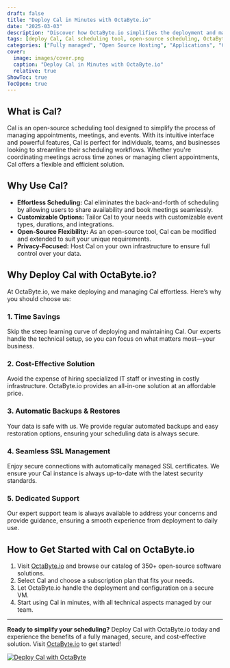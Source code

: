 ```yaml
---
draft: false
title: "Deploy Cal in Minutes with OctaByte.io"
date: "2025-03-03"
description: "Discover how OctaByte.io simplifies the deployment and management of Cal, the open-source scheduling tool. Save time, reduce costs, and enjoy seamless SSL, automatic backups, and expert support—all in one place."
tags: [deploy Cal, Cal scheduling tool, open-source scheduling, OctaByte, managed Cal deployment, Cal benefits, Cal deployment service, open-source software management]
categories: ["Fully managed", "Open Source Hosting", "Applications", "Calendar", "Cal"]
cover:
  image: images/cover.png
  caption: "Deploy Cal in Minutes with OctaByte.io"
  relative: true
ShowToc: true
TocOpen: true
---
```



## What is Cal?

Cal is an open-source scheduling tool designed to simplify the process of managing appointments, meetings, and events. With its intuitive interface and powerful features, Cal is perfect for individuals, teams, and businesses looking to streamline their scheduling workflows. Whether you're coordinating meetings across time zones or managing client appointments, Cal offers a flexible and efficient solution.

## Why Use Cal?

- **Effortless Scheduling:** Cal eliminates the back-and-forth of scheduling by allowing users to share availability and book meetings seamlessly.
- **Customizable Options:** Tailor Cal to your needs with customizable event types, durations, and integrations.
- **Open-Source Flexibility:** As an open-source tool, Cal can be modified and extended to suit your unique requirements.
- **Privacy-Focused:** Host Cal on your own infrastructure to ensure full control over your data.

## Why Deploy Cal with OctaByte.io?

At OctaByte.io, we make deploying and managing Cal effortless. Here’s why you should choose us:

### 1. **Time Savings**
   Skip the steep learning curve of deploying and maintaining Cal. Our experts handle the technical setup, so you can focus on what matters most—your business.

### 2. **Cost-Effective Solution**
   Avoid the expense of hiring specialized IT staff or investing in costly infrastructure. OctaByte.io provides an all-in-one solution at an affordable price.

### 3. **Automatic Backups & Restores**
   Your data is safe with us. We provide regular automated backups and easy restoration options, ensuring your scheduling data is always secure.

### 4. **Seamless SSL Management**
   Enjoy secure connections with automatically managed SSL certificates. We ensure your Cal instance is always up-to-date with the latest security standards.

### 5. **Dedicated Support**
   Our expert support team is always available to address your concerns and provide guidance, ensuring a smooth experience from deployment to daily use.

## How to Get Started with Cal on OctaByte.io

1. Visit [OctaByte.io](https://octabyte.io) and browse our catalog of 350+ open-source software solutions.
2. Select Cal and choose a subscription plan that fits your needs.
3. Let OctaByte.io handle the deployment and configuration on a secure VM.
4. Start using Cal in minutes, with all technical aspects managed by our team.

---

**Ready to simplify your scheduling?** Deploy Cal with OctaByte.io today and experience the benefits of a fully managed, secure, and cost-effective solution. Visit [OctaByte.io](https://octabyte.io) to get started!

[![Deploy Cal with OctaByte](/images/deploy-on-octabyte.png)](https://octabyte.io/fully-managed-open-source-services/applications/calendar/cal)
